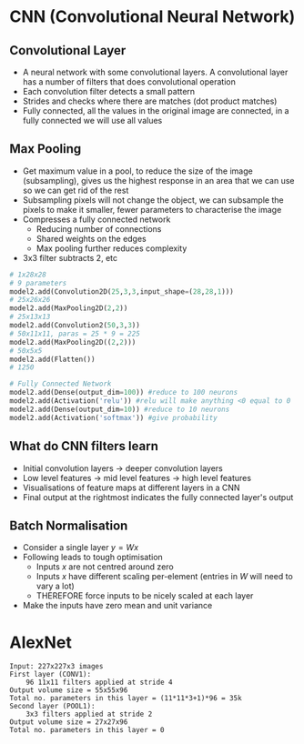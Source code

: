 # CNN (Convolutional Neural Network)
## Convolutional Layer
- A neural network with some convolutional layers. A convolutional layer has a number of filters that does convolutional operation
- Each convolution filter detects a small pattern
- Strides and checks where there are matches (dot product matches)
- Fully connected, all the values in the original image are connected, in a fully connected we will use all values
## Max Pooling
- Get maximum value in a pool, to reduce the size of the image (subsampling), gives us the highest response in an area that we can use so we can get rid of the rest
- Subsampling pixels will not change the object, we can subsample the pixels to make it smaller, fewer parameters to characterise the image
- Compresses a fully connected network
	- Reducing number of connections
	- Shared weights on the edges
	- Max pooling further reduces complexity
- 3x3 filter subtracts 2, etc
```python
# 1x28x28
# 9 parameters
model2.add(Convolution2D(25,3,3,input_shape=(28,28,1))) 
# 25x26x26
model2.add(MaxPooling2D(2,2))
# 25x13x13
model2.add(Convolution2(50,3,3))
# 50x11x11, paras = 25 * 9 = 225
model2.add(MaxPooling2D((2,2)))
# 50x5x5
model2.add(Flatten())
# 1250

# Fully Connected Network
model2.add(Dense(output_dim=100)) #reduce to 100 neurons
model2.add(Activation('relu')) #relu will make anything <0 equal to 0
model2.add(Dense(output_dim=10)) #reduce to 10 neurons
model2.add(Activation('softmax')) #give probability
```
## What do CNN filters learn
- Initial convolution layers -> deeper convolution layers
- Low level features -> mid level features -> high level features
- Visualisations of feature maps at different layers in a CNN
- Final output at the rightmost indicates the fully connected layer's output
## Batch Normalisation
- Consider a single layer $y=Wx$
- Following leads to tough optimisation
	- Inputs $x$ are not centred around zero
	- Inputs $x$ have different scaling per-element (entries in $W$ will need to vary a lot)
	- THEREFORE force inputs to be nicely scaled at each layer
- Make the inputs have zero mean and unit variance
# AlexNet
```
Input: 227x227x3 images
First layer (CONV1):
	96 11x11 filters applied at stride 4
Output volume size = 55x55x96
Total no. parameters in this layer = (11*11*3+1)*96 = 35k
Second layer (POOL1):
	3x3 filters applied at stride 2
Output volume size = 27x27x96
Total no. parameters in this layer = 0
```
